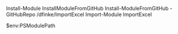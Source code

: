 

Install-Module InstallModuleFromGitHub
Install-ModuleFromGitHub -GitHubRepo /dfinke/ImportExcel
Import-Module ImportExcel

$env:PSModulePath